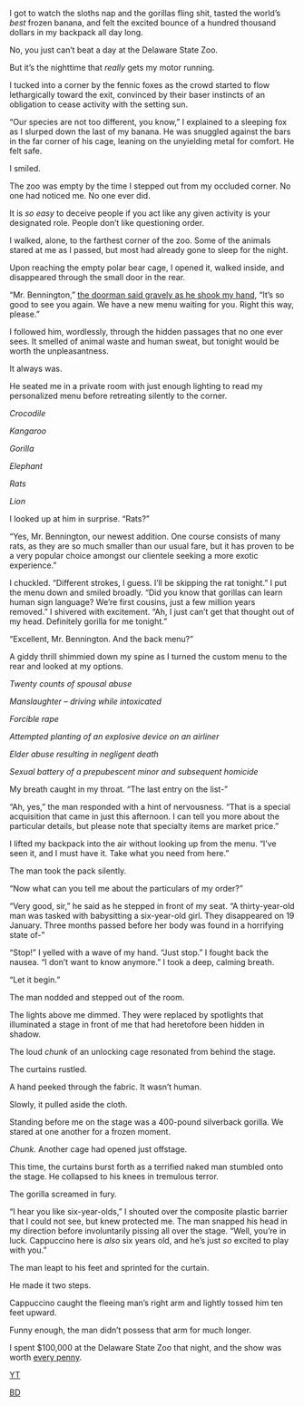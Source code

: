 I got to watch the sloths nap and the gorillas fling shit, tasted the world’s *best* frozen banana, and felt the excited bounce of a hundred thousand dollars in my backpack all day long. 

No, you just can’t beat a day at the Delaware State Zoo. 

But it’s the nighttime that *really* gets my motor running. 

I tucked into a corner by the fennic foxes as the crowd started to flow lethargically toward the exit, convinced by their baser instincts of an obligation to cease activity with the setting sun.

“Our species are not too different, you know,” I explained to a sleeping fox as I slurped down the last of my banana. He was snuggled against the bars in the far corner of his cage, leaning on the unyielding metal for comfort. He felt safe.

I smiled.

The zoo was empty by the time I stepped out from my occluded corner. No one had noticed me. No one ever did. 

It is *so easy* to deceive people if you act like any given activity is your designated role. People don’t like questioning order. 

I walked, alone, to the farthest corner of the zoo. Some of the animals stared at me as I passed, but most had already gone to sleep for the night.

Upon reaching the empty polar bear cage, I opened it, walked inside, and disappeared through the small door in the rear.

“Mr. Bennington,” [the doorman said gravely as he shook my hand](https://redd.it/cebdl5), “It’s so good to see you again. We have a new menu waiting for you. Right this way, please.”

I followed him, wordlessly, through the hidden passages that no one ever sees. It smelled of animal waste and human sweat, but tonight would be worth the unpleasantness.

It always was. 

He seated me in a private room with just enough lighting to read my personalized menu before retreating silently to the corner. 

*Crocodile*

*Kangaroo*

*Gorilla*

*Elephant*

*Rats*

*Lion*

I looked up at him in surprise. “Rats?”

“Yes, Mr. Bennington, our newest addition. One course consists of many rats, as they are so much smaller than our usual fare, but it has proven to be a very popular choice amongst our clientele seeking a more exotic experience.”

I chuckled. “Different strokes, I guess. I’ll be skipping the rat tonight.” I put the menu down and smiled broadly. “Did you know that gorillas can learn human sign language? We’re first cousins, just a few million years removed.” I shivered with excitement. “Ah, I just can’t get that thought out of my head. Definitely gorilla for me tonight.”

“Excellent, Mr. Bennington. And the back menu?”

A giddy thrill shimmied down my spine as I turned the custom menu to the rear and looked at my options.

*Twenty counts of spousal abuse*

*Manslaughter – driving while intoxicated*

*Forcible rape*

*Attempted planting of an explosive device on an airliner*

*Elder abuse resulting in negligent death*

*Sexual battery of a prepubescent minor and subsequent homicide*

My breath caught in my throat. “The last entry on the list-”

“Ah, yes,” the man responded with a hint of nervousness. “That is a special acquisition that came in just this afternoon. I can tell you more about the particular details, but please note that specialty items are market price.”

I lifted my backpack into the air without looking up from the menu. “I’ve seen it, and I must have it. Take what you need from here.”

The man took the pack silently.

“Now what can you tell me about the particulars of my order?”

“Very good, sir,” he said as he stepped in front of my seat. “A thirty-year-old man was tasked with babysitting a six-year-old girl. They disappeared on 19 January. Three months passed before her body was found in a horrifying state of-”

“Stop!” I yelled with a wave of my hand. “Just stop.” I fought back the nausea. “I don’t want to know anymore.” I took a deep, calming breath. 

“Let it begin.”

The man nodded and stepped out of the room.

The lights above me dimmed. They were replaced by spotlights that illuminated a stage in front of me that had heretofore been hidden in shadow.

The loud *chunk* of an unlocking cage resonated from behind the stage.

The curtains rustled.

 A hand peeked through the fabric. It wasn’t human. 

Slowly, it pulled aside the cloth.

Standing before me on the stage was a 400-pound silverback gorilla. We stared at one another for a frozen moment. 

*Chunk.* Another cage had opened just offstage.

This time, the curtains burst forth as a terrified naked man stumbled onto the stage. He collapsed to his knees in tremulous terror.

The gorilla screamed in fury.

“I hear you like six-year-olds,” I shouted over the composite plastic barrier that I could not see, but knew protected me. The man snapped his head in my direction before involuntarily pissing all over the stage. “Well, you’re in luck. Cappuccino here is *also* six years old, and he’s just *so* excited to play with you.”

The man leapt to his feet and sprinted for the curtain.

He made it two steps.

Cappuccino caught the fleeing man’s right arm and lightly tossed him ten feet upward.

Funny enough, the man didn’t possess that arm for much longer. 

I spent $100,000 at the Delaware State Zoo that night, and the show was worth [every penny](https://www.facebook.com/P-F-McGrail-181784199029462/).

[YT](https://youtu.be/mngZN6i7q9I)

[BD](https://www.reddit.com/r/ByfelsDisciple/)